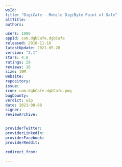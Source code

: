```yaml
---
wsId: 
title: "DigiCafe - Mobile DigiByte Point of Sale"
altTitle: 
authors:

users: 1000
appId: com.dgbCafe.dgbCafe
released: 2018-11-16
latestUpdate: 2021-05-28
version: "2.1"
stars: 4.8
ratings: 28
reviews: 16
size: 19M
website: 
repository: 
issue: 
icon: com.dgbCafe.dgbCafe.png
bugbounty: 
verdict: wip
date: 2021-08-08
signer: 
reviewArchive:


providerTwitter: 
providerLinkedIn: 
providerFacebook: 
providerReddit: 

redirect_from:

---
```



